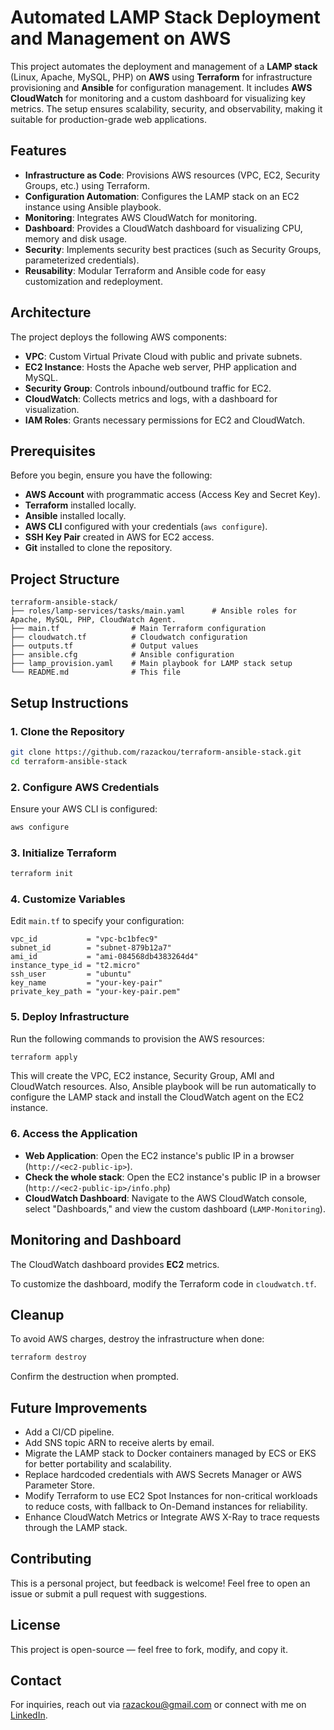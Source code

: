 # Automated LAMP Stack Deployment and Management on AWS

This project automates the deployment and management of a **LAMP stack** (Linux, Apache, MySQL, PHP) on **AWS** using **Terraform** for infrastructure provisioning and **Ansible** for configuration management. It includes **AWS CloudWatch** for monitoring and a custom dashboard for visualizing key metrics. The setup ensures scalability, security, and observability, making it suitable for production-grade web applications.

## Features

- **Infrastructure as Code**: Provisions AWS resources (VPC, EC2, Security Groups, etc.) using Terraform.
- **Configuration Automation**: Configures the LAMP stack on an EC2 instance using Ansible playbook.
- **Monitoring**: Integrates AWS CloudWatch for monitoring.
- **Dashboard**: Provides a CloudWatch dashboard for visualizing CPU, memory and disk usage.
- **Security**: Implements security best practices (such as Security Groups, parameterized credentials).
- **Reusability**: Modular Terraform and Ansible code for easy customization and redeployment.

## Architecture

The project deploys the following AWS components:

- **VPC**: Custom Virtual Private Cloud with public and private subnets.
- **EC2 Instance**: Hosts the Apache web server, PHP application and MySQL.
- **Security Group**: Controls inbound/outbound traffic for EC2.
- **CloudWatch**: Collects metrics and logs, with a dashboard for visualization.
- **IAM Roles**: Grants necessary permissions for EC2 and CloudWatch.

## Prerequisites

Before you begin, ensure you have the following:

- **AWS Account** with programmatic access (Access Key and Secret Key).
- **Terraform** installed locally.
- **Ansible** installed locally.
- **AWS CLI** configured with your credentials (`aws configure`).
- **SSH Key Pair** created in AWS for EC2 access.
- **Git** installed to clone the repository.

## Project Structure

```
terraform-ansible-stack/
├── roles/lamp-services/tasks/main.yaml      # Ansible roles for Apache, MySQL, PHP, CloudWatch Agent.
├── main.tf                # Main Terraform configuration
├── cloudwatch.tf          # Cloudwatch configuration
├── outputs.tf             # Output values
├── ansible.cfg            # Ansible configuration
├── lamp_provision.yaml    # Main playbook for LAMP stack setup
└── README.md              # This file
```

## Setup Instructions

### 1. Clone the Repository

```bash
git clone https://github.com/razackou/terraform-ansible-stack.git
cd terraform-ansible-stack
```

### 2. Configure AWS Credentials

Ensure your AWS CLI is configured:

```bash
aws configure
```

### 3. Initialize Terraform

```bash
terraform init
```

### 4. Customize Variables

Edit `main.tf` to specify your configuration:

```hcl
vpc_id           = "vpc-bc1bfec9"
subnet_id        = "subnet-879b12a7"
ami_id           = "ami-084568db4383264d4"
instance_type_id = "t2.micro"
ssh_user         = "ubuntu"
key_name         = "your-key-pair"
private_key_path = "your-key-pair.pem"
```

### 5. Deploy Infrastructure

Run the following commands to provision the AWS resources:

```bash
terraform apply
```

This will create the VPC, EC2 instance, Security Group, AMI and CloudWatch resources. Also, Ansible playbook will be run automatically to configure the LAMP stack and install the CloudWatch agent on the EC2 instance.

### 6. Access the Application

- **Web Application**: Open the EC2 instance's public IP in a browser (`http://<ec2-public-ip>`).
- **Check the whole stack**: Open the EC2 instance's public IP in a browser (`http://<ec2-public-ip>/info.php`)
- **CloudWatch Dashboard**: Navigate to the AWS CloudWatch console, select "Dashboards," and view the custom dashboard (`LAMP-Monitoring`).

## Monitoring and Dashboard

The CloudWatch dashboard provides **EC2** metrics.

To customize the dashboard, modify the Terraform code in `cloudwatch.tf`.

## Cleanup

To avoid AWS charges, destroy the infrastructure when done:

```bash
terraform destroy
```

Confirm the destruction when prompted.

## Future Improvements

- Add a CI/CD pipeline.
- Add SNS topic ARN to receive alerts by email.
- Migrate the LAMP stack to Docker containers managed by ECS or EKS for better portability and scalability.
- Replace hardcoded credentials with AWS Secrets Manager or AWS Parameter Store.
- Modify Terraform to use EC2 Spot Instances for non-critical workloads to reduce costs, with fallback to On-Demand instances for reliability.
- Enhance CloudWatch Metrics or Integrate AWS X-Ray to trace requests through the LAMP stack.

## Contributing

This is a personal project, but feedback is welcome! Feel free to open an issue or submit a pull request with suggestions.

## License

This project is open-source — feel free to fork, modify, and copy it.

## Contact

For inquiries, reach out via [razackou@gmail.com](mailto:razackou@gmail.com) or connect with me on [LinkedIn](https://www.linkedin.com/in/razakou/).
